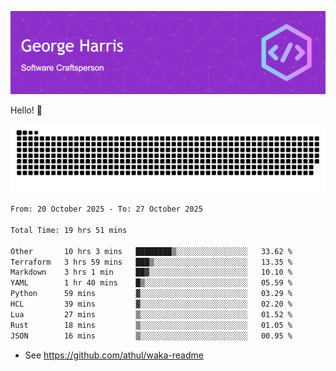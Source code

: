 ![img](./assets/github-header.png)

Hello! :wave:

<div align="center">
  <img  src="https://raw.githubusercontent.com/1999AZZAR/1999AZZAR/readme/resources/grid-snake.svg" alt="snake" />
</div>

<!--START_SECTION:waka-->

```txt
From: 20 October 2025 - To: 27 October 2025

Total Time: 19 hrs 51 mins

Other       10 hrs 3 mins   ████████▒░░░░░░░░░░░░░░░░   33.62 %
Terraform   3 hrs 59 mins   ███▒░░░░░░░░░░░░░░░░░░░░░   13.35 %
Markdown    3 hrs 1 min     ██▓░░░░░░░░░░░░░░░░░░░░░░   10.10 %
YAML        1 hr 40 mins    █▒░░░░░░░░░░░░░░░░░░░░░░░   05.59 %
Python      59 mins         ▓░░░░░░░░░░░░░░░░░░░░░░░░   03.29 %
HCL         39 mins         ▓░░░░░░░░░░░░░░░░░░░░░░░░   02.20 %
Lua         27 mins         ▒░░░░░░░░░░░░░░░░░░░░░░░░   01.52 %
Rust        18 mins         ▒░░░░░░░░░░░░░░░░░░░░░░░░   01.05 %
JSON        16 mins         ▒░░░░░░░░░░░░░░░░░░░░░░░░   00.95 %
```

<!--END_SECTION:waka-->

- See <https://github.com/athul/waka-readme>
